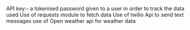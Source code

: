 API key:- a tokenised password given to a user in order to track the data used 
Use of requests module to fetch data
Use of twilio Api to send text messages
use of Open weather api for weather data

